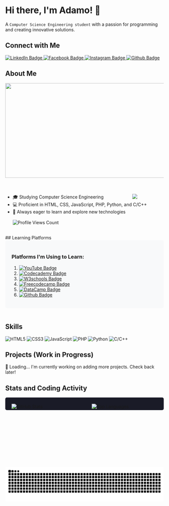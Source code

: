 # Hi there, I'm Adamo! 👋
A ```Computer Science Engineering student``` with a passion for programming and creating innovative solutions.

## Connect with Me
<div id="badges">
    <a href="https://www.linkedin.com/in/omar-el-aaddam-ab77b626a">
      <img src="https://img.shields.io/badge/LinkedIn-blue?style=for-the-badge&logo=linkedin&logoColor=white" alt="LinkedIn Badge"/>
    </a>
    <a href="https://web.facebook.com/omar.elaadam/">
      <img src="https://img.shields.io/badge/Facebook-blue?style=for-the-badge&logo=facebook&logoColor=white" alt="Facebook Badge"/>
    </a>
    <a href="https://www.instagram.com/elaaddam_omar/">
      <img src="https://img.shields.io/badge/Instagram-red?style=for-the-badge&logo=instagram&logoColor=white" alt="Instagram Badge"/>
    </a>
    <a href="https://github.com/Adamo08">
      <img src="https://img.shields.io/badge/Github-black?style=for-the-badge&logo=github&logoColor=white" alt="Github Badge"/>
    </a>
</div>


## About Me

<div align="">
      <img src="https://media4.giphy.com/media/v1.Y2lkPTc5MGI3NjExZ2Rnczl3MWdiNTZqc294dWw1ZnF1M2wwdmYxYnNqZzUyY3l4MWFuNiZlcD12MV9pbnRlcm5hbF9naWZfYnlfaWQmY3Q9Zw/3ov9jNziFTMfzSumAw/giphy.gif" width="600" height="300"/>
</div>
<br>
<br>
<div>
  <img src="https://media.giphy.com/media/M9gbBd9nbDrOTu1Mqx/giphy.gif" width="100" align="right"/>
  <ul>
    <li>🎓 Studying Computer Science Engineering</li>
    <li>💻 Proficient in HTML, CSS, JavaScript, PHP, Python, and C/C++</li>
    <li>🚀 Always eager to learn and explore new technologies</li>
    <br>
    <img src="https://komarev.com/ghpvc/?username=Adamo08&style=flat-square&color=blue" alt="Profile Views Count"/>
  </ul>
</div>

<br>
## Learning Platforms
<div style="background-color: #f8f9fa; padding: 20px; border-radius: 5px;">

  <h3>Platforms I'm Using to Learn:</h3>

  <div>
    <ol>
      <li>
        <a href="https://www.youtube.com/" target="_blank" rel="noopener noreferrer">
           <img src="https://img.shields.io/badge/Youtube-red?style=for-the-badge&logo=youtube&logoColor=white" alt="YouTube Badge"/>
        </a>
      </li>
      <li>
        <a href="https://www.codecademy.com/" target="_blank" rel="noopener noreferrer">
          <img src="https://img.shields.io/badge/Codecademy-blue?style=for-the-badge&logo=codecademy&logoColor=white" alt="Codecademy Badge"/>
        </a>
      </li>
      <li>
        <a href="https://www.w3schools.com/" target="_blank" rel="noopener noreferrer">
          <img src="https://img.shields.io/badge/W3schools-green?style=for-the-badge&logo=w3schools&logoColor=white" alt="W3schools Badge"/>
        </a>
      </li>
      <li>
        <a href="https://www.freecodecamp.org/" target="_blank" rel="noopener noreferrer">
          <img src="https://img.shields.io/badge/Freecodecamp-green?style=for-the-badge&logo=freecodecamp&logoColor=white" alt="Freecodecamp Badge"/>
        </a>
      </li>
      <li>
        <a href="https://www.datacamp.com/" target="_blank" rel="noopener noreferrer">
          <img src="https://img.shields.io/badge/DataCamp-blue?style=for-the-badge&logo=DataCamp&logoColor=white" alt="DataCamp Badge"/>
        </a>
      </li>
      <li>
        <a href="https://www.github.com/" target="_blank" rel="noopener noreferrer">
          <img src="https://img.shields.io/badge/Github-black?style=for-the-badge&logo=Github&logoColor=white" alt="Github Badge"/>
        </a>
      </li>
    </ol>
  </div>

</div>
<br>

## Skills
![HTML5](https://img.shields.io/badge/-HTML5-E34F26?style=flat&logo=html5&logoColor=white)
![CSS3](https://img.shields.io/badge/-CSS3-1572B6?style=flat&logo=css3&logoColor=white)
![JavaScript](https://img.shields.io/badge/-JavaScript-F7DF1E?style=flat&logo=javascript&logoColor=black)
![PHP](https://img.shields.io/badge/-PHP-777BB4?style=flat&logo=php&logoColor=white)
![Python](https://img.shields.io/badge/-Python-3776AB?style=flat&logo=python&logoColor=white)
![C/C++](https://img.shields.io/badge/-C%2FC%2B%2B-00599C?style=flat&logo=c%2B%2B&logoColor=white)

## Projects (Work in Progress)
🔄 Loading... I'm currently working on adding more projects. Check back later!


## Stats and Coding Activity
<div style="background-color: #1a1b27; padding: 20px; border-radius: 5px;">
  <img align="left" src="https://github-readme-stats.vercel.app/api?username=Adamo08&show_icons=true&theme=radical" alt="GitHub Stats" width="45%" height="200px">
  <img align="right" src="https://github-readme-stats.vercel.app/api/top-langs/?username=Adamo08&layout=compact&theme=radical" alt="Top Languages" width="45%" height="200px">
</div>

<br>
<br>
<br>

<img src="https://raw.githubusercontent.com/Adamo08/Adamo08/output/snake.svg" alt="Snake animation" />
